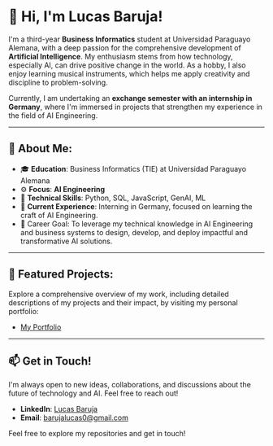 # 👋 Hi, I'm Lucas Baruja!

I'm a third-year **Business Informatics** student at Universidad Paraguayo Alemana, with a deep passion for the comprehensive development of **Artificial Intelligence**. My enthusiasm stems from how technology, especially AI, can drive positive change in the world. As a hobby, I also enjoy learning musical instruments, which helps me apply creativity and discipline to problem-solving.

Currently, I am undertaking an **exchange semester with an internship in Germany**, where I'm immersed in projects that strengthen my experience in the field of AI Engineering.

---

## 🌟 About Me:
- 🎓 **Education**: Business Informatics (TIE) at Universidad Paraguayo Alemana
- ⚙️ **Focus**: **AI Engineering**
- 🔧 **Technical Skills**: Python, SQL, JavaScript, GenAI, ML
- 🚀 **Current Experience**: Interning in Germany, focused on learning the craft of AI Engineering.
- 🎯 Career Goal: To leverage my technical knowledge in AI Engineering and business systems to design, develop, and deploy impactful and transformative AI solutions.

---

## 💼 Featured Projects:
Explore a comprehensive overview of my work, including detailed descriptions of my projects and their impact, by visiting my personal portfolio:

 - [My Portfolio](https://lucasbaruj4.github.io/portfolio-2025/#projects)

---

## 📫 Get in Touch!
I'm always open to new ideas, collaborations, and discussions about the future of technology and AI. Feel free to reach out!

-   **LinkedIn**: [Lucas Baruja](https://www.linkedin.com/in/lucas-baruja-581064332/)
-   **Email**: barujalucas0@gmail.com

Feel free to explore my repositories and get in touch!
